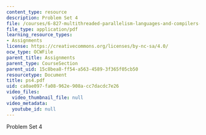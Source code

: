 ```yaml
---
content_type: resource
description: Problem Set 4
file: /courses/6-827-multithreaded-parallelism-languages-and-compilers-fall-2002/ca0ae097fa08962e908acc7dacdc7e26_ps4.pdf
file_type: application/pdf
learning_resource_types:
- Assignments
license: https://creativecommons.org/licenses/by-nc-sa/4.0/
ocw_type: OCWFile
parent_title: Assignments
parent_type: CourseSection
parent_uid: 15c8bea8-ff54-a563-4589-3f365f05cb50
resourcetype: Document
title: ps4.pdf
uid: ca0ae097-fa08-962e-908a-cc7dacdc7e26
video_files:
  video_thumbnail_file: null
video_metadata:
  youtube_id: null
---
```

Problem Set 4